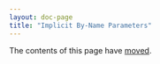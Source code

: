```yaml
---
layout: doc-page
title: "Implicit By-Name Parameters"
---
```

The contents of this page have [moved](../contextual/by-name-context-parameters.html).
